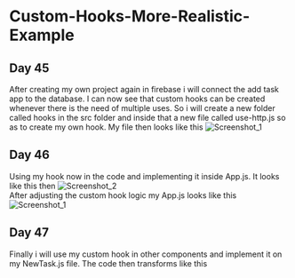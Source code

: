 # Custom-Hooks-More-Realistic-Example
## Day 45  
After creating my own project again in firebase i will connect the add task app to the database. I can now see that custom hooks can be created whenever there is the need of multiple uses. So i will create a new folder called hooks in the src folder and inside that a new file called use-http.js so as to create my own hook. My file then looks like this ![Screenshot_1](https://user-images.githubusercontent.com/90603989/177600540-ef3d1986-5d81-4be2-80cb-54170352ee38.png)  
## Day 46  
Using my hook now in the code and implementing it inside App.js. It looks like this then ![Screenshot_2](https://user-images.githubusercontent.com/90603989/177790776-a38e4a14-4673-45dc-9ffe-b4beb15bf300.png)  
After adjusting the custom hook logic my App.js looks like this ![Screenshot_1](https://user-images.githubusercontent.com/90603989/178026852-fb9a4aea-f4da-414a-b9ca-237eebfc8071.png)  
## Day 47  
Finally i will use my custom hook in other components and implement it on my NewTask.js file. The code then transforms like this 
